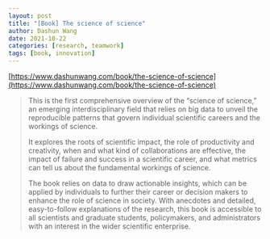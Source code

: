 ```yaml
---
layout: post
title: "[Book] The science of science"
author: Dashun Wang
date: 2021-10-22
categories: [research, teamwork]
tags: [book, innovation]
---
```


[https://www.dashunwang.com/book/the-science-of-science](https://www.dashunwang.com/book/the-science-of-science)

> This is the first comprehensive overview of the “science of science,” an emerging interdisciplinary field that relies on big data to unveil the reproducible patterns that govern individual scientific careers and the workings of science. 
>
> It explores the roots of scientific impact, the role of productivity and creativity, when and what kind of collaborations are effective, the impact of failure and success in a scientific career, and what metrics can tell us about the fundamental workings of science. 
>
> The book relies on data to draw actionable insights, which can be applied by individuals to further their career or decision makers to enhance the role of science in society. With anecdotes and detailed, easy-to-follow explanations of the research, this book is accessible to all scientists and graduate students, policymakers, and administrators with an interest in the wider scientific enterprise.

